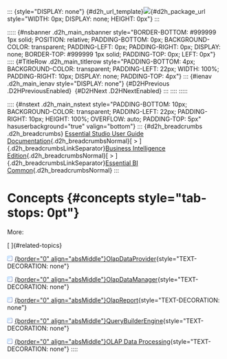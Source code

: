 ::: {style="DISPLAY: none"}
[](ms-xhelp:///?Id=d2h_url_template){#d2h_url_template}![](!package_url!){#d2h_package_url style="WIDTH: 0px; DISPLAY: none; HEIGHT: 0px"}
:::

::::: {#nsbanner .d2h_main_nsbanner style="BORDER-BOTTOM: #999999 1px solid; POSITION: relative; PADDING-BOTTOM: 0px; BACKGROUND-COLOR: transparent; PADDING-LEFT: 0px; PADDING-RIGHT: 0px; DISPLAY: none; BORDER-TOP: #999999 1px solid; PADDING-TOP: 0px; LEFT: 0px"}
:::: {#TitleRow .d2h_main_titlerow style="PADDING-BOTTOM: 4px; BACKGROUND-COLOR: transparent; PADDING-LEFT: 22px; WIDTH: 100%; PADDING-RIGHT: 10px; DISPLAY: none; PADDING-TOP: 4px"}
::: {#ienav .d2h_main_ienav style="DISPLAY: none"}
[](ms-xhelp:///?Id=440d750b-b8e2-469c-914a-a568b09e5f2f){#D2HPrevious .D2HPreviousEnabled}  [](ms-xhelp:///?Id=3606658c-d68b-458e-a08f-30489f8f2ddc){#D2HNext .D2HNextEnabled}
:::
::::
:::::

:::: {#nstext .d2h_main_nstext style="PADDING-BOTTOM: 10px; BACKGROUND-COLOR: transparent; PADDING-LEFT: 22px; PADDING-RIGHT: 10px; HEIGHT: 100%; OVERFLOW: auto; PADDING-TOP: 5px" hasuserbackground="true" valign="bottom"}
::: {#d2h_breadcrumbs .d2h_breadcrumbs}
[Essential Studio User Guide Documentation](ms-xhelp:///?Id=12457748-09e3-4d74-a240-8e049cedf030){.d2h_breadcrumbsNormal}[ \> ]{.d2h_breadcrumbsLinkSeparator}[Business Intelligence Edition](ms-xhelp:///?Id=fdf33dd8-62b2-47b9-ad7b-fc50e590bca5){.d2h_breadcrumbsNormal}[ \> ]{.d2h_breadcrumbsLinkSeparator}[Essential BI Common](ms-xhelp:///?Id=51cb28d1-f201-4ea8-9963-a8afa451f64c){.d2h_breadcrumbsNormal}
:::

# Concepts {#concepts style="tab-stops: 0pt"}

More:

[ ]{#related-topics}

[![](button.gif){border="0" align="absMiddle"}OlapDataProvider](ms-xhelp:///?Id=3606658c-d68b-458e-a08f-30489f8f2ddc){style="TEXT-DECORATION: none"}

[![](button.gif){border="0" align="absMiddle"}OlapDataManager](ms-xhelp:///?Id=65363287-fc82-49a7-8562-b30b6191f994){style="TEXT-DECORATION: none"}

[![](button.gif){border="0" align="absMiddle"}OlapReport](ms-xhelp:///?Id=5df0d4a2-dd21-4743-9142-c97b5f6c86e0){style="TEXT-DECORATION: none"}

[![](button.gif){border="0" align="absMiddle"}QueryBuilderEngine](ms-xhelp:///?Id=355fc08c-4d81-4bea-8a8c-9a957615e282){style="TEXT-DECORATION: none"}

[![](button.gif){border="0" align="absMiddle"}OLAP Data Processing](ms-xhelp:///?Id=86caec87-83c5-41b2-9ab3-59a33858fc49){style="TEXT-DECORATION: none"}
::::
